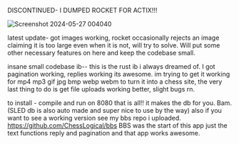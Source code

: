 DISCONTINUED- I DUMPED ROCKET FOR ACTIX!!! 

![Screenshot 2024-05-27 004040](https://github.com/ChessLogical/dream-/assets/169053333/011ec607-64f0-4d77-8836-5fad51d51515)



latest update- got images working, rocket occasionally rejects an image claiming it is too large even when it is not, will try to solve. Will put some other necessary features on here and keep the codebase small. 


insane small codebase ib-- this is the rust ib i always dreamed of. I got pagination working, replies working its awesome. im trying to get it working for mp4 mp3 gif jpg bmp  webp webm to turn it into a chess site, the very last thing to do is get file uploads working better, slight bugs rn.

to install - compile and run on 8080 that is all!! it makes the db for you. Bam. (SLED db is also auto made and super nice to use by the way) also if you want to see a working version see my bbs repo i uploaded. https://github.com/ChessLogical/bbs BBS was the start of this app just the text functions reply and pagination and that app works awesome. 

